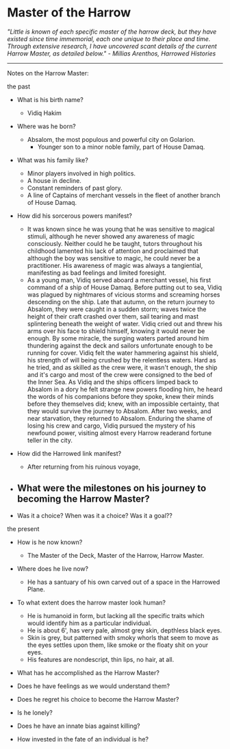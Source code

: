 # Master of the Harrow

_"Little is known of each specific master of the harrow deck, but they have existed since time immemorial, each one unique to their place and time. Through extensive research, I have uncovered scant details of the current Harrow Master, as detailed below." - Millias Arenthos, Harrowed Histories_




---

Notes on the Harrow Master:

the past

- What is his birth name?
  - Vidiq Hakim

- Where was he born?
  - Absalom, the most populous and powerful city on Golarion.
    - Younger son to a minor noble family, part of House Damaq.

- What was his family like?
  - Minor players involved in high politics.
  - A house in decline.
  - Constant reminders of past glory.
  - A line of Captains of merchant vessels in the fleet of another branch of House Damaq.

- How did his sorcerous powers manifest?
  - It was known since he was young that he was sensitive to magical stimuli, although he never showed any awareness of magic consciously. Neither could he be taught, tutors throughout his childhood lamented his lack of attention and proclaimed that although the boy was sensitive to magic, he could never be a practitioner. His awareness of magic was always a tangiential, manifesting as bad feelings and limited foresight.
  - As a young man, Vidiq served aboard a merchant vessel, his first command of a ship of House Damaq. Before putting out to sea, Vidiq was plagued by nightmares of vicious storms and screaming horses descending on the ship. Late that autumn, on the return journey to Absalom, they were caught in a sudden storm; waves twice the height of their craft crashed over them, sail tearing and mast splintering beneath the weight of water. Vidiq cried out and threw his arms over his face to shield himself, knowing it would never be enough. By some miracle, the surging waters parted around him thundering against the deck and sailors unfortunate enough to be running for cover. Vidiq felt the water hammering against his shield, his strength of will being crushed by the relentless waters. Hard as he tried, and as skilled as the crew were, it wasn't enough, the ship and it's cargo and most of the crew were consigned to the bed of the Inner Sea. As Vidiq and the ships officers limped back to Absalom in a dory he felt strange new powers flooding him, he heard the words of his companions before they spoke, knew their minds before they themselves did; knew, with an impossible certainty, that they would survive the journey to Absalom. After two weeks, and near starvation, they returned to Absalom. Enduring the shame of losing his crew and cargo, Vidiq pursued the mystery of his newfound power, visiting almost every Harrow readerand fortune teller in the city.

- How did the Harrowed link manifest?
  - After returning from his ruinous voyage, 

- What were the milestones on his journey to becoming the Harrow Master?
  -

- Was it a choice? When was it a choice? Was it a goal??

the present

- How is he now known?
  - The Master of the Deck, Master of the Harrow, Harrow Master.

- Where does he live now?
  - He has a santuary of his own carved out of a space in the Harrowed Plane.

- To what extent does the harrow master look human?
  - He is humanoid in form, but lacking all the specific traits which would identify him as a particular individual.
  - He is about 6', has very pale, almost grey skin, depthless black eyes.
  - Skin is grey, but patterned with smoky whorls that seem to move as the eyes settles upon them, like smoke or the floaty shit on your eyes.
  - His features are nondescript, thin lips, no hair, at all.
- What has he accomplished as the Harrow Master?
- Does he have feelings as we would understand them?
- Does he regret his choice to become the Harrow Master?
- Is he lonely?
- Does he have an innate bias against killing?
- How invested in the fate of an individual is he?
